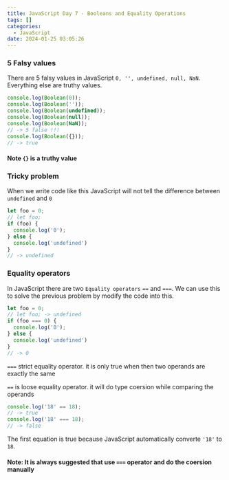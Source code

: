 ```yaml
---
title: JavaScript Day 7 - Booleans and Equality Operations
tags: []
categories:
  - JavaScript
date: 2024-01-25 03:05:26
---
```


### 5 Falsy values

There are 5 falsy values in JavaScript ```0, '', undefined, null, NaN```. Everything else are truthy values.

```JavaScript
console.log(Boolean(0));
console.log(Boolean(''));
console.log(Boolean(undefined));
console.log(Boolean(null));
console.log(Boolean(NaN));
// -> 5 false !!!
console.log(Boolean({}));
// -> true
```

#### Note ```{}``` is a truthy value

### Tricky problem

When we write code like this JavaScript will not tell the difference between ```undefined``` and ```0```

```JavaScript
let foo = 0;
// let foo;
if (foo) {
  console.log('0');
} else {
  console.log('undefined')
}
// -> undefined
```

### Equality operators

In JavaScript there are two ```Equality operators``` ```==``` and ```===```. We can use this to solve the previous problem by modify the code into this.

```JavaScript
let foo = 0;
// let foo; -> undefined
if (foo === 0) {
  console.log('0');
} else {
  console.log('undefined')
}
// -> 0
```

```===``` strict equality operator. it is only true when then two operands are exactly the same

```==``` is loose equality operator. it will do type coersion while comparing the operands

```JavaScript
console.log('18' == 18);
// -> true
console.log('18' === 18);
// -> false
```

The first equation is true because JavaScript automatically converte ```'18'``` to ```18```.

#### Note: It is always suggested that use ```===``` operator and do the coersion manually
